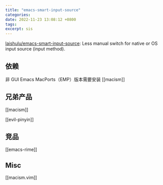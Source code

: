 ```yaml
---
title: "emacs-smart-input-source"
categories: 
date: 2022-11-23 13:08:12 +0800
tags: 
excerpt: sis
---
```


[laishulu/emacs-smart-input-source](https://github.com/laishulu/emacs-smart-input-source): Less manual switch for native or OS input source (input method).


## 依赖

非 GUI Emacs MacPorts（EMP）版本需要安装 [[macism]]


## 兄弟产品

[[macism]]

[[evil-pinyin]]

## 竞品

[[emacs-rime]]

## Misc


[[macism.vim]]



